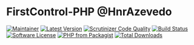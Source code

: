 # FirstControl-PHP @HnrAzevedo

[![Maintainer](https://img.shields.io/badge/maintainer-@hnrazevedo-blue?style=flat-square)](https://github.com/hnrazevedo)
[![Latest Version](https://img.shields.io/github/v/tag/hnrazevedo/FirstControl-PHP?label=version&style=flat-square)](Release)
[![Scrutinizer Code Quality](https://img.shields.io/scrutinizer/quality/g/hnrazevedo/FirstControl-PHP?style=flat-square)](https://scrutinizer-ci.com/g/hnrazevedo/FirstControl-PHP/?branch=master)
[![Build Status](https://img.shields.io/scrutinizer/build/g/hnrazevedo/FirstControl-PHP?style=flat-square)](https://scrutinizer-ci.com/g/hnrazevedo/FirstControl-PHP/build-status/master)
[![Software License](https://img.shields.io/badge/license-MIT-brightgreen.svg?style=flat-square)](LICENSE)
[![PHP from Packagist](https://img.shields.io/packagist/php-v/hnrazevedo/FirstControl-PHP?style=flat-square)](https://packagist.org/packages/hnrazevedo/FirstControl-PHP)
[![Total Downloads](https://img.shields.io/packagist/dt/hnrazevedo/FirstControl-PHP?style=flat-square)](https://packagist.org/packages/hnrazevedo/FirstControl-PHP)